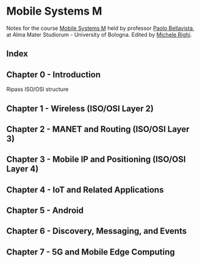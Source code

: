 # Mobile Systems M

Notes for the course [Mobile Systems M](https://www.unibo.it/it/didattica/insegnamenti/insegnamento/2022/468026) held by professor [Paolo Bellavista](https://www.unibo.it/sitoweb/paolo.bellavista), at Alma Mater Studiorum - University of Bologna. Edited by [Michele Righi](https://github.com/mikyll).

## Index

## Chapter 0 - Introduction

Ripass ISO/OSI structure

## Chapter 1 - Wireless (ISO/OSI Layer 2)

## Chapter 2 - MANET and Routing (ISO/OSI Layer 3)

## Chapter 3 - Mobile IP and Positioning (ISO/OSI Layer 4)

## Chapter 4 - IoT and Related Applications

## Chapter 5 - Android

## Chapter 6 - Discovery, Messaging, and Events

## Chapter 7 - 5G and Mobile Edge Computing